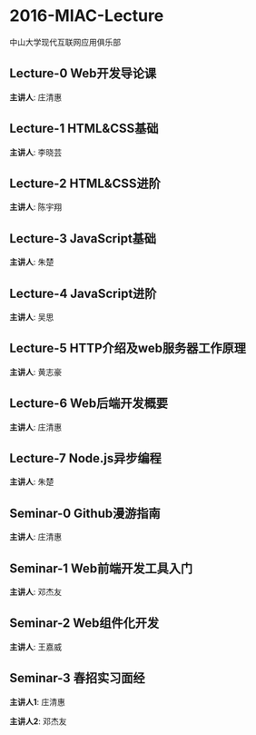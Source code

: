 # 2016-MIAC-Lecture
中山大学现代互联网应用俱乐部

## Lecture-0 Web开发导论课

**主讲人**: 庄清惠

## Lecture-1 HTML&CSS基础

**主讲人**: 李晓芸

## Lecture-2 HTML&CSS进阶

**主讲人**: 陈宇翔

## Lecture-3 JavaScript基础

**主讲人**: 朱楚

## Lecture-4 JavaScript进阶

**主讲人**: 吴思

## Lecture-5 HTTP介绍及web服务器工作原理

**主讲人**: 黄志豪

## Lecture-6 Web后端开发概要

**主讲人**: 庄清惠

## Lecture-7 Node.js异步编程

**主讲人**: 朱楚

## Seminar-0 Github漫游指南

**主讲人**: 庄清惠

## Seminar-1 Web前端开发工具入门

**主讲人**: 邓杰友

## Seminar-2 Web组件化开发

**主讲人**: 王嘉威

## Seminar-3 春招实习面经

**主讲人1**: 庄清惠

**主讲人2**: 邓杰友
